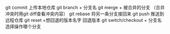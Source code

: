 git commit 上传本地仓库
git branch + 分支名
git merge + 被合并的分支 （合并冲突时用git diff查看冲突内容）
git rebase 将另一条分支接回来
git push 推送到远程仓库
git reset +想回退的版本名字   回退版本
git switch/checkout + 分支名 选择操作哪个分支